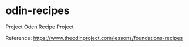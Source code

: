 # odin-recipes
Project Oden Recipe Project

Reference: https://www.theodinproject.com/lessons/foundations-recipes
